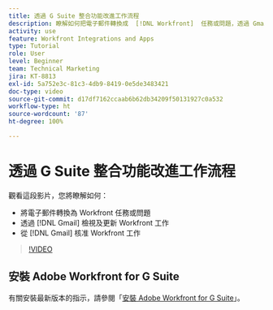 ```yaml
---
title: 透過 G Suite 整合功能改進工作流程
description: 瞭解如何把電子郵件轉換成  [!DNL Workfront]  任務或問題，透過 Gmail 檢視及更新  [!DNL Workfront]  工作，以及透過 Gmail 核准  [!DNL Workfront]  工作。
activity: use
feature: Workfront Integrations and Apps
type: Tutorial
role: User
level: Beginner
team: Technical Marketing
jira: KT-8813
exl-id: 5a752e3c-81c3-4db9-8419-0e5de3483421
doc-type: video
source-git-commit: d17df7162ccaab6b62db34209f50131927c0a532
workflow-type: ht
source-wordcount: '87'
ht-degree: 100%

---
```


# 透過 G Suite 整合功能改進工作流程

觀看這段影片，您將瞭解如何：

* 將電子郵件轉換為 Workfront 任務或問題
* 透過 [!DNL Gmail] 檢視及更新 Workfront 工作
* 從 [!DNL Gmail] 核准 Workfront 工作

>[!VIDEO](https://video.tv.adobe.com/v/335114/?quality=12&learn=on&enablevpops)

## 安裝 Adobe Workfront for G Suite

有關安裝最新版本的指示，請參閱「[安裝 Adobe Workfront for G Suite](https://experienceleague.adobe.com/docs/workfront/using/adobe-workfront-integrations/workfront-for-g-suite/install-workfront-for-gsuite.html)」。
